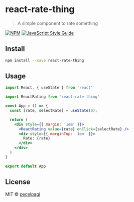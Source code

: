 # react-rate-thing

> A simple component to rate something

[![NPM](https://img.shields.io/npm/v/react-rate-thing.svg)](https://www.npmjs.com/package/react-rate-thing) [![JavaScript Style Guide](https://img.shields.io/badge/code_style-standard-brightgreen.svg)](https://standardjs.com)

## Install

```bash
npm install --save react-rate-thing
```

## Usage

```jsx
import React, { useState } from 'react'

import ReactRating from 'react-rate-thing'

const App = () => {
  const [rate, selectRate] = useState(0);

  return (
    <div style={{ margin: '1em' }}>
      <ReactRating value={rate} onClick={selectRate} />
      <div style={{ marginTop: '1em' }}>
        Rate: {rate}
      </div>
    </div>
  )
}

export default App
```

## License

MIT © [pecelpagi](https://github.com/pecelpagi)
